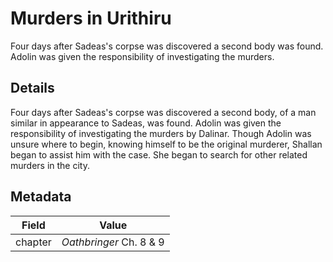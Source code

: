 # Murders in Urithiru
Four days after Sadeas's corpse was discovered a second body was found. Adolin was given the responsibility of investigating the murders.

## Details
Four days after Sadeas's corpse was discovered a second body, of a man similar in appearance to Sadeas, was found. Adolin was given the responsibility of investigating the murders by Dalinar. Though Adolin was unsure where to begin, knowing himself to be the original murderer, Shallan began to assist him with the case. She began to search for other related murders in the city.

## Metadata
| Field | Value |
| ----- | ----- |
| chapter | *Oathbringer* Ch. 8 & 9 |
